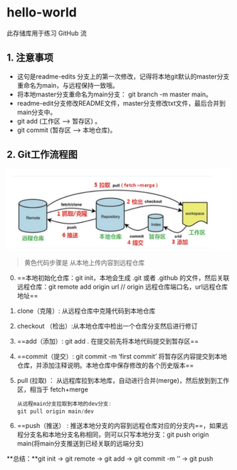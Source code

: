 # hello-world

此存储库用于练习 GitHub 流<br>

## 1. 注意事项

- 这句是readme-edits 分支上的第一次修改，记得将本地git默认的master分支重命名为main，与远程保持一致哦。
- 将本地master分支重命名为main分支： git branch -m master main。
- readme-edit分支修改README文件，master分支修改txt文件，最后合并到main分支中。
-  git add (工作区 --> 暂存区) 。
- git commit (暂存区 --> 本地仓库)。

## 2. Git工作流程图

![](imgs/git工作流程图.png)

> 黄色代码步骤是 从本地上传内容到远程仓库

0. ==本地初始化仓库：git init，本地会生成 .git 或者 .github 的文件，然后关联远程仓库：git remote add origin url // origin 远程仓库端口名，url远程仓库地址==

1.  clone（克隆）: 从远程仓库中克隆代码到本地仓库

2. checkout （检出）:从本地仓库中检出一个仓库分支然后进行修订

3. ==add（添加）: git add .  在提交前先将本地代码提交到暂存区==

4. ==commit（提交）: git commit -m ‘first commit’  将暂存区内容提交到本地仓库，并添加注释说明。本地仓库中保存修改的各个历史版本==

5.  pull (拉取) ： 从远程库拉到本地库，自动进行合并(merge)，然后放到到工作区，相当于 fetch+merge

	```c
	从远程main分支拉取到本地的dev分支:
	git pull origin main/dev
	```

6.  ==push（推送） : 推送本地分支的内容到远程仓库对应的分支内==，如果远程分支名和本地分支名称相同，则可以只写本地分支：git push origin main(将main分支推送到已经关联的远端分支)

**总结：**git init -> git remote -> git add -> git commit -m ’’ -> git push